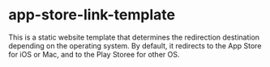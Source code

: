 # app-store-link-template
This is a static website template that determines the redirection destination depending on the operating system. By default, it redirects to the App Store for iOS or Mac, and to the Play Storee for other OS.
